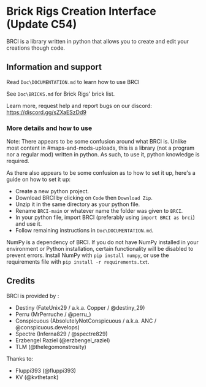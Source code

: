 # Brick Rigs Creation Interface (Update C54)

BRCI is a library written in python that allows you to create and edit your creations though code.


## Information and support


Read `Doc\DOCUMENTATION.md` to learn how to use BRCI

See `Doc\BRICKS.md` for Brick Rigs' brick list.

Learn more, request help and report bugs on our discord: https://discord.gg/sZXaESzDd9


### More details and how to use


Note: There appears to be some confusion around what BRCI is.
Unlike most content in #maps-and-mods-uploads, this is a library (not a program nor a regular mod) written in python.
As such, to use it, python knowledge is required.

As there also appears to be some confusion as to how to set it up, here's a guide on how to set it up:

- Create a new python project.
- Download BRCI by clicking on `Code` then `Download Zip`.
- Unzip it in the same directory as your python file.
- Rename `BRCI-main` or whatever name the folder was given to `BRCI`.
- In your python file, import BRCI (preferably using `import BRCI as brci`) and use it.
- Follow remaining instructions in `Doc\DOCUMENTATION.md`.

NumPy is a dependency of BRCI.
If you do not have NumPy installed in your environment or Python installation, certain functionality will be disabled to prevent errors.
Install NumPy with `pip install numpy`, or use the requirements file with `pip install -r requirements.txt`.

## Credits 

BRCI is provided by :
- Destiny (FateUnix29 / a.k.a. Copper / @destiny_29)
- Perru (MrPerruche / @perru_)
- Conspicuous (AbsolutelyNotConspicuous / a.k.a. ANC / @conspicuous.develops)
- Spectre (Inferna829 / @spectre829)
- Erzbengel Raziel (@erzbengel_raziel)
- TLM (@thelegomonstrosity)

Thanks to:
- Fluppi393 (@fluppi393)
- KV (@kvthetank)
